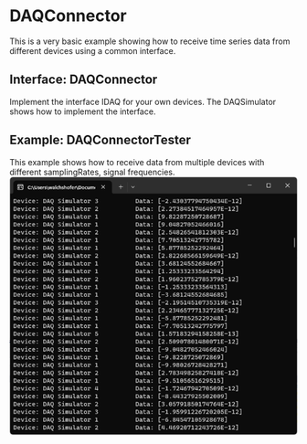 # DAQConnector
This is a very basic example showing how to receive time series data from different devices using a common interface.

## Interface: DAQConnector
Implement the interface IDAQ for your own devices. The DAQSimulator shows how to implement the interface.

## Example: DAQConnectorTester
This example shows how to receive data from multiple devices with different samplingRates, signal frequencies.
![alt text](https://raw.githubusercontent.com/MartinWalchshofer/DAQConnector/main/DAQConnectorTester.png "DAQConnectorTester")